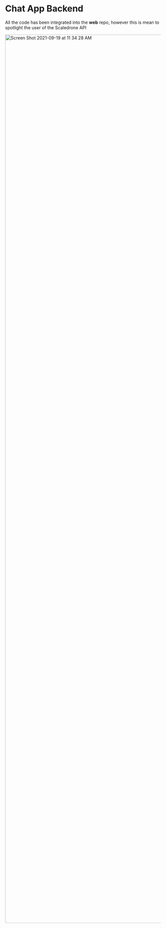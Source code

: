 # Chat App Backend

All the code has been integrated into the **web** repo, however this is mean to spotlight the user of the Scaledrone API

<img width="2869" alt="Screen Shot 2021-09-19 at 11 34 28 AM" src="https://user-images.githubusercontent.com/64426829/133933439-dd8c2d5f-0be1-4cd2-99d3-a255b43f42d9.png">
